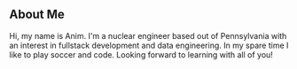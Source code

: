 ## About Me

Hi, my name is Anim. I'm a nuclear engineer based out of Pennsylvania with an interest in fullstack development and data engineering. In my spare time I like to play soccer and code. Looking forward to learning with all of you!

